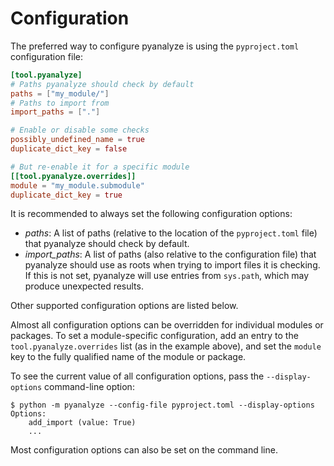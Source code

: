 # Configuration

The preferred way to configure pyanalyze is using the
`pyproject.toml` configuration file:

```toml
[tool.pyanalyze]
# Paths pyanalyze should check by default
paths = ["my_module/"]
# Paths to import from
import_paths = ["."]

# Enable or disable some checks
possibly_undefined_name = true
duplicate_dict_key = false

# But re-enable it for a specific module
[[tool.pyanalyze.overrides]]
module = "my_module.submodule"
duplicate_dict_key = true
```

It is recommended to always set the following configuration options:

* *paths*: A list of paths (relative to the location of the `pyproject.toml` file) that pyanalyze should check by default.
* *import_paths*: A list of paths (also relative to the configuration file) that pyanalyze should use as roots when trying to import files it is checking. If this is not set, pyanalyze will use entries from `sys.path`, which may produce unexpected results.

Other supported configuration options are listed below.

Almost all configuration options can be overridden for individual modules or packages. To set a module-specific configuration, add an entry to the `tool.pyanalyze.overrides` list (as in the example above), and set the `module` key to the fully qualified name of the module or package.

To see the current value of all configuration options, pass the `--display-options` command-line option:

```
$ python -m pyanalyze --config-file pyproject.toml --display-options
Options:
    add_import (value: True)
    ...
```

Most configuration options can also be set on the command line.

<!-- TODO figure out a way to dynamically include docs for each option -->
